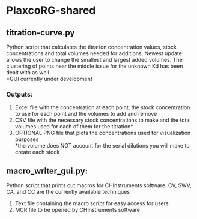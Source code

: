 # PlaxcoRG-shared
## titration-curve.py 
Python script that calculates the titration concentration values, stock concentrations and total volumes needed for additions.
Newest update allows the user to change the smallest and largest added volumes.
The clustering of points near the middle issue for the unknown Kd has been dealt with as well.  
*GUI currently under development
### Outputs:
1. Excel file with the concentration at each point, the stock concentration to use for each point and the volumes to add and remove
2. CSV file with the necessary stock concentrations to make and the total volumes used for each of them for the titration*
3. OPTIONAL PNG file that plots the concentrations used for visualization purposes  
*the volume does NOT account for the serial dilutions you will make to create each stock
## macro_writer_gui.py:
Python script that prints out macros for CHInstruments software. CV, SWV, CA, and CC are the currently available techniques
1. Text file containing the macro script for easy access for users
2. MCR file to be opened by CHInstruments software
